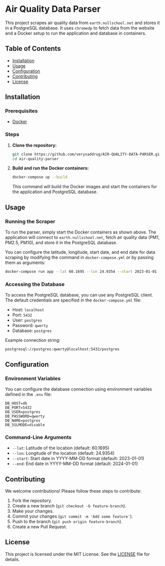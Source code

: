 
# Air Quality Data Parser

This project scrapes air quality data from `earth.nullschool.net` and stores it in a PostgreSQL database. It uses `chromedp` to fetch data from the website and a Docker setup to run the application and database in containers.

## Table of Contents

- [Installation](#installation)
- [Usage](#usage)
- [Configuration](#configuration)
- [Contributing](#contributing)
- [License](#license)

## Installation

### Prerequisites

- [Docker](https://www.docker.com/get-started)

### Steps

1. **Clone the repository:**

   ```bash
   git clone https://github.com/verysaddrug/AIR-QUALITY-DATA-PARSER.git
   cd air-quality-parser
   ```

2. **Build and run the Docker containers:**

   ```bash
   docker-compose up --build
   ```

   This command will build the Docker images and start the containers for the application and PostgreSQL database.

## Usage

### Running the Scraper

To run the parser, simply start the Docker containers as shown above. The application will connect to `earth.nullschool.net`, fetch air quality data (PM1, PM2.5, PM10), and store it in the PostgreSQL database.

You can configure the latitude, longitude, start date, and end date for data scraping by modifying the command in `docker-compose.yml` or by passing them as arguments:

```bash
docker-compose run app --lat 60.1695 --lon 24.9354 --start 2023-01-01 --end 2024-01-01
```

### Accessing the Database

To access the PostgreSQL database, you can use any PostgreSQL client. The default credentials are specified in the `docker-compose.yml` file:

- Host: `localhost`
- Port: `5432`
- User: `postgres`
- Password: `qwerty`
- Database: `postgres`

Example connection string:

```plaintext
postgresql://postgres:qwerty@localhost:5432/postgres
```

## Configuration

### Environment Variables

You can configure the database connection using environment variables defined in the `.env` file:

```
DB_HOST=db
DB_PORT=5432
DB_USER=postgres
DB_PASSWORD=qwerty
DB_NAME=postgres
DB_SSLMODE=disable
```

### Command-Line Arguments

- `--lat`: Latitude of the location (default: 60.1695)
- `--lon`: Longitude of the location (default: 24.9354)
- `--start`: Start date in YYYY-MM-DD format (default: 2023-01-01)
- `--end`: End date in YYYY-MM-DD format (default: 2024-01-01)

## Contributing

We welcome contributions! Please follow these steps to contribute:

1. Fork the repository.
2. Create a new branch (`git checkout -b feature-branch`).
3. Make your changes.
4. Commit your changes (`git commit -m 'Add some feature'`).
5. Push to the branch (`git push origin feature-branch`).
6. Create a new Pull Request.

## License

This project is licensed under the MIT License. See the [LICENSE](LICENSE) file for details.
